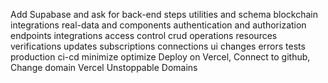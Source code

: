 Add Supabase and ask for back-end steps
utilities and schema
blockchain integrations
real-data and components
authentication and authorization
endpoints
integrations
access control
crud operations
resources
verifications
updates
subscriptions
connections
ui changes
errors
tests
production
ci-cd
minimize
optimize
Deploy on Vercel, Connect to github, Change domain
Vercel
Unstoppable Domains